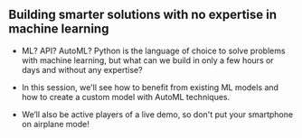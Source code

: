 ## Building smarter solutions with no expertise in machine learning	


* ML? API? AutoML? Python is the language of choice to solve problems with machine learning, but what can we build in only a few hours or days and without any expertise? 

* In this session, we'll see how to benefit from existing ML models and how to create a custom model with AutoML techniques. 

* We’ll also be active players of a live demo, so don't put your smartphone on airplane mode!

